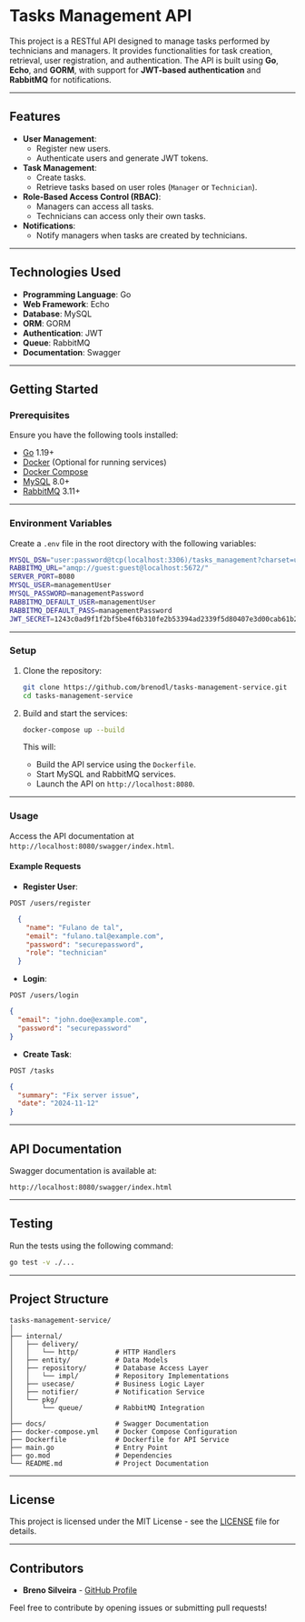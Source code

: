 
# Tasks Management API

This project is a RESTful API designed to manage tasks performed by technicians and managers. It provides functionalities for task creation, retrieval, user registration, and authentication. The API is built using **Go**, **Echo**, and **GORM**, with support for **JWT-based authentication** and **RabbitMQ** for notifications.

---

## Features

- **User Management**:
    - Register new users.
    - Authenticate users and generate JWT tokens.
- **Task Management**:
    - Create tasks.
    - Retrieve tasks based on user roles (`Manager` or `Technician`).
- **Role-Based Access Control (RBAC)**:
    - Managers can access all tasks.
    - Technicians can access only their own tasks.
- **Notifications**:
    - Notify managers when tasks are created by technicians.

---

## Technologies Used

- **Programming Language**: Go
- **Web Framework**: Echo
- **Database**: MySQL
- **ORM**: GORM
- **Authentication**: JWT
- **Queue**: RabbitMQ
- **Documentation**: Swagger

---

## Getting Started

### Prerequisites

Ensure you have the following tools installed:

- [Go](https://golang.org/dl/) 1.19+
- [Docker](https://www.docker.com/) (Optional for running services)
- [Docker Compose](https://docs.docker.com/compose/)
- [MySQL](https://www.mysql.com/) 8.0+
- [RabbitMQ](https://www.rabbitmq.com/) 3.11+

---

### Environment Variables

Create a `.env` file in the root directory with the following variables:

```bash
MYSQL_DSN="user:password@tcp(localhost:3306)/tasks_management?charset=utf8mb4&parseTime=True&loc=Local"
RABBITMQ_URL="amqp://guest:guest@localhost:5672/"
SERVER_PORT=8080
MYSQL_USER=managementUser
MYSQL_PASSWORD=managementPassword
RABBITMQ_DEFAULT_USER=managementUser
RABBITMQ_DEFAULT_PASS=managementPassword
JWT_SECRET=1243c0ad9f1f2bf5be4f6b310fe2b53394ad2339f5d80407e3d00cab61b2290d


```
---

### Setup

1. Clone the repository:
   ```bash
   git clone https://github.com/brenodl/tasks-management-service.git
   cd tasks-management-service
   ```

2. Build and start the services:
   ```bash
   docker-compose up --build
   ```

   This will:
    - Build the API service using the `Dockerfile`.
    - Start MySQL and RabbitMQ services.
    - Launch the API on `http://localhost:8080`.

---

### Usage

Access the API documentation at `http://localhost:8080/swagger/index.html`.

#### Example Requests

- **Register User**:

`POST /users/register`
```json
  {
    "name": "Fulano de tal",
    "email": "fulano.tal@example.com",
    "password": "securepassword",
    "role": "technician"
  }
```

- **Login**:

`POST /users/login`
  ```json
  {
    "email": "john.doe@example.com",
    "password": "securepassword"
  }
  ```

- **Create Task**:

`POST /tasks`
  ```json
  {
    "summary": "Fix server issue",
    "date": "2024-11-12"
  }
  ```

---

## API Documentation

Swagger documentation is available at:

```
http://localhost:8080/swagger/index.html
```

---

## Testing

Run the tests using the following command:

```bash
go test -v ./...
```

---

## Project Structure

```
tasks-management-service/
│
├── internal/
│   ├── delivery/
│   │   └── http/         # HTTP Handlers
│   ├── entity/           # Data Models
│   ├── repository/       # Database Access Layer
│   │   └── impl/         # Repository Implementations
│   ├── usecase/          # Business Logic Layer
│   ├── notifier/         # Notification Service
│   └── pkg/
│       └── queue/        # RabbitMQ Integration
│
├── docs/                 # Swagger Documentation
├── docker-compose.yml    # Docker Compose Configuration
├── Dockerfile            # Dockerfile for API Service
├── main.go               # Entry Point
├── go.mod                # Dependencies
└── README.md             # Project Documentation
```

---

## License

This project is licensed under the MIT License - see the [LICENSE](LICENSE) file for details.

---

## Contributors

- **Breno Silveira** - [GitHub Profile](https://github.com/brenodl)

Feel free to contribute by opening issues or submitting pull requests!
